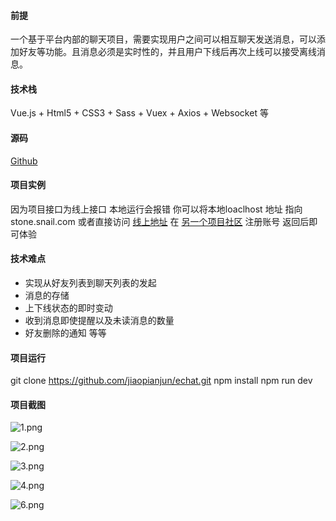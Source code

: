 #### 前提
 一个基于平台内部的聊天项目，需要实现用户之间可以相互聊天发送消息，可以添加好友等功能。且消息必须是实时性的，并且用户下线后再次上线可以接受离线消息。

#### 技术栈
Vue.js + Html5 + CSS3 + Sass + Vuex + Axios + Websocket 等

#### 源码 
[Github](https://github.com/jiaopianjun/echat)

#### 项目实例
因为项目接口为线上接口 本地运行会报错  你可以将本地loaclhost 地址 指向 stone.snail.com
或者直接访问 [线上地址](http://stone.snail.com/wnchat/#/)  在 [另一个项目社区](http://stone.snail.com/social/index.html#/) 注册账号 返回后即可体验

#### 技术难点
 - 实现从好友列表到聊天列表的发起
 - 消息的存储
 - 上下线状态的即时变动
 - 收到消息即使提醒以及未读消息的数量
 - 好友删除的通知 等等

#### 项目运行
git clone https://github.com/jiaopianjun/echat.git
npm install 
npm run dev

#### 项目截图
![1.png](https://upload-images.jianshu.io/upload_images/1251988-68766bfa9c448aca.png?imageMogr2/auto-orient/strip%7CimageView2/2/w/1240)

![2.png](https://upload-images.jianshu.io/upload_images/1251988-5bc4ffc5d33ae93f.png?imageMogr2/auto-orient/strip%7CimageView2/2/w/1240)

![3.png](https://upload-images.jianshu.io/upload_images/1251988-466075a6875ce2ee.png?imageMogr2/auto-orient/strip%7CimageView2/2/w/1240)

![4.png](https://upload-images.jianshu.io/upload_images/1251988-440cdd8004029070.png?imageMogr2/auto-orient/strip%7CimageView2/2/w/1240)

![6.png](https://upload-images.jianshu.io/upload_images/1251988-b470937363a3b3e6.png?imageMogr2/auto-orient/strip%7CimageView2/2/w/1240)
